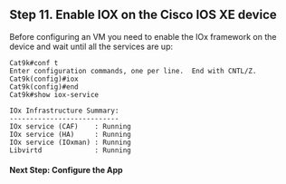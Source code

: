 ## Step 11. Enable IOX on the Cisco IOS XE device

Before configuring an VM you need to enable the IOx framework on the device and
wait until all the services are up:
```
Cat9k#conf t
Enter configuration commands, one per line.  End with CNTL/Z.
Cat9k(config)#iox
Cat9k(config)#end
Cat9k#show iox-service

IOx Infrastructure Summary:
---------------------------
IOx service (CAF)    : Running
IOx service (HA)     : Running
IOx service (IOxman) : Running
Libvirtd             : Running
```

#### Next Step: Configure the App
